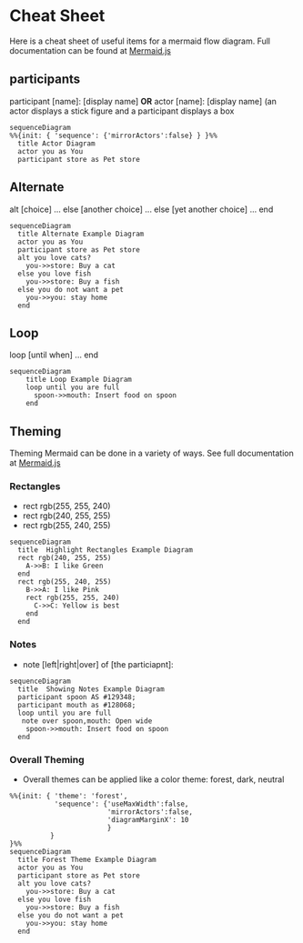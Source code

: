 # Cheat Sheet

Here is a cheat sheet of useful items for a mermaid flow diagram.  Full documentation can be found at [Mermaid.js](https://mermaid-js.github.io/mermaid/#/sequenceDiagram)

## participants
  participant [name]: [display name] **OR** actor [name]: [display name] (an actor displays a stick figure and a participant displays a box

  
  ```mermaid
  sequenceDiagram
  %%{init: { 'sequence': {'mirrorActors':false} } }%%
    title Actor Diagram
    actor you as You
    participant store as Pet store
  ```

## Alternate
 alt [choice]
    ...
 else [another choice]
    ...
 else [yet another choice]
    ...
 end

  ```mermaid
  sequenceDiagram
    title Alternate Example Diagram
    actor you as You
    participant store as Pet store
    alt you love cats?
      you->>store: Buy a cat
    else you love fish
      you->>store: Buy a fish
    else you do not want a pet
      you->>you: stay home
    end  
  ```

## Loop
 loop [until when]
   ...
 end

  ```mermaid
  sequenceDiagram
      title Loop Example Diagram
      loop until you are full
        spoon->>mouth: Insert food on spoon
      end
  ```

## Theming
  Theming Mermaid can be done in a variety of ways.  See full documentation at [Mermaid.js](https://mermaid-js.github.io/mermaid/#/theming)

### Rectangles
   * rect rgb(255, 255, 240)
   * rect rgb(240, 255, 255)
   * rect rgb(255, 240, 255)
  ```mermaid
  sequenceDiagram
    title  Highlight Rectangles Example Diagram
    rect rgb(240, 255, 255) 
      A->>B: I like Green
    end
    rect rgb(255, 240, 255)
      B->>A: I like Pink
      rect rgb(255, 255, 240)
        C->>C: Yellow is best
      end
    end
  ```

### Notes
   * note [left|right|over] of [the particiapnt]: <note>
  ```mermaid
  sequenceDiagram
    title  Showing Notes Example Diagram
    participant spoon AS #129348;
    participant mouth as #128068;
    loop until you are full
     note over spoon,mouth: Open wide
      spoon->>mouth: Insert food on spoon
    end
  ```

### Overall Theming
  * Overall themes can be applied like a color theme: forest, dark, neutral
  ```mermaid
  %%{init: { 'theme': 'forest',
             'sequence': {'useMaxWidth':false, 
                          'mirrorActors':false,   
                          'diagramMarginX': 10
                          } 
            } 
  }%%
  sequenceDiagram
    title Forest Theme Example Diagram
    actor you as You
    participant store as Pet store
    alt you love cats?
      you->>store: Buy a cat
    else you love fish
      you->>store: Buy a fish
    else you do not want a pet
      you->>you: stay home
    end  
  ```

